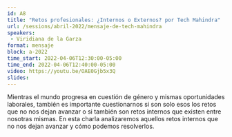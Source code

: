 ```yaml
---
id: A8
title: "Retos profesionales: ¿Internos o Externos? por Tech Mahindra"
url: /sessions/abril-2022/mensaje-de-tech-mahindra
speakers:
 - Viridiana de la Garza
format: mensaje
block: a-2022
time_start: 2022-04-06T12:30:00-05:00
time_end: 2022-04-06T12:40:00-05:00
video: https://youtu.be/OAE0Gjb5x3Q
slides:
---
```


Mientras el mundo progresa en cuestión de género y mismas oportunidades laborales, también es importante cuestionarnos si son solo esos los retos que no nos dejan avanzar o si también son retos internos que existen entre nosotras mismas. En esta charla analizaremos aquellos retos internos que no nos dejan avanzar y cómo podemos resolverlos.